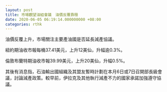 ```yaml
---
layout: post
title: 市場觀望油組會議　油價反覆靠穩
date: 2020-06-05 06:19:14.000000000 +08:00
categories: rthk
---
```


油價反覆上升，市場關注主要產油國是否延長減產協議。

紐約期油收市報每桶37.41美元，上升12美仙，升幅逾0.3%。

倫敦布蘭特期油收市報39.99美元，上升20美仙，升幅0.5%。

其後有消息指，石油輸出國組織及其盟友暫時計劃在本月6日或7日召開部長級會議，討論減產政策。較早前，伊拉克及其他執行減產不力的國家承諾加強遵守協議。
